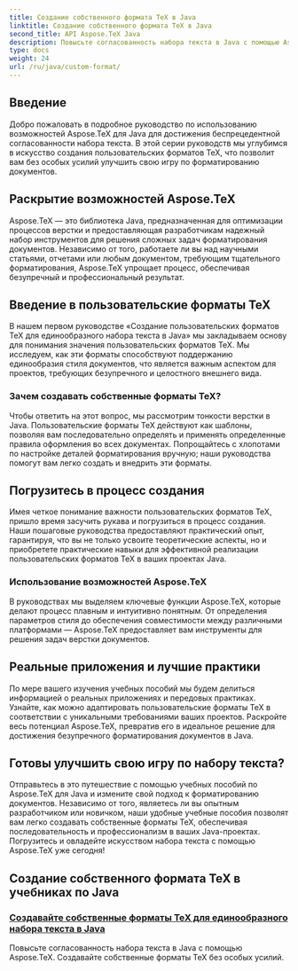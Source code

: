 ```yaml
---
title: Создание собственного формата TeX в Java
linktitle: Создание собственного формата TeX в Java
second_title: API Aspose.TeX Java
description: Повысьте согласованность набора текста в Java с помощью Aspose.TeX. Погрузитесь в наши руководства по созданию пользовательских форматов TeX для удобного и эффективного форматирования документов.
type: docs
weight: 24
url: /ru/java/custom-format/
---
```

## Введение

Добро пожаловать в подробное руководство по использованию возможностей Aspose.TeX для Java для достижения беспрецедентной согласованности набора текста. В этой серии руководств мы углубимся в искусство создания пользовательских форматов TeX, что позволит вам без особых усилий улучшить свою игру по форматированию документов.

## Раскрытие возможностей Aspose.TeX

Aspose.TeX — это библиотека Java, предназначенная для оптимизации процессов верстки и предоставляющая разработчикам надежный набор инструментов для решения сложных задач форматирования документов. Независимо от того, работаете ли вы над научными статьями, отчетами или любым документом, требующим тщательного форматирования, Aspose.TeX упрощает процесс, обеспечивая безупречный и профессиональный результат.

## Введение в пользовательские форматы TeX

В нашем первом руководстве «Создание пользовательских форматов TeX для единообразного набора текста в Java» мы закладываем основу для понимания значения пользовательских форматов TeX. Мы исследуем, как эти форматы способствуют поддержанию единообразия стиля документов, что является важным аспектом для проектов, требующих безупречного и целостного внешнего вида.

### Зачем создавать собственные форматы TeX?

Чтобы ответить на этот вопрос, мы рассмотрим тонкости верстки в Java. Пользовательские форматы TeX действуют как шаблоны, позволяя вам последовательно определять и применять определенные правила оформления во всех документах. Попрощайтесь с хлопотами по настройке деталей форматирования вручную; наши руководства помогут вам легко создать и внедрить эти форматы.

## Погрузитесь в процесс создания

Имея четкое понимание важности пользовательских форматов TeX, пришло время засучить рукава и погрузиться в процесс создания. Наши пошаговые руководства предоставляют практический опыт, гарантируя, что вы не только усвоите теоретические аспекты, но и приобретете практические навыки для эффективной реализации пользовательских форматов TeX в ваших проектах Java.

### Использование возможностей Aspose.TeX

В руководствах мы выделяем ключевые функции Aspose.TeX, которые делают процесс плавным и интуитивно понятным. От определения параметров стиля до обеспечения совместимости между различными платформами — Aspose.TeX предоставляет вам инструменты для решения задач верстки документов.

## Реальные приложения и лучшие практики

По мере вашего изучения учебных пособий мы будем делиться информацией о реальных приложениях и передовых практиках. Узнайте, как можно адаптировать пользовательские форматы TeX в соответствии с уникальными требованиями ваших проектов. Раскройте весь потенциал Aspose.TeX, превратив его в идеальное решение для достижения безупречного форматирования документов в Java.

## Готовы улучшить свою игру по набору текста?

Отправьтесь в это путешествие с помощью учебных пособий по Aspose.TeX для Java и измените свой подход к форматированию документов. Независимо от того, являетесь ли вы опытным разработчиком или новичком, наши удобные учебные пособия позволят вам легко создавать собственные форматы TeX, обеспечивая последовательность и профессионализм в ваших Java-проектах. Погрузитесь и овладейте искусством набора текста с помощью Aspose.TeX уже сегодня!
## Создание собственного формата TeX в учебниках по Java
### [Создавайте собственные форматы TeX для единообразного набора текста в Java](./creating-custom-formats/)
Повысьте согласованность набора текста в Java с помощью Aspose.TeX. Создавайте собственные форматы TeX без особых усилий.